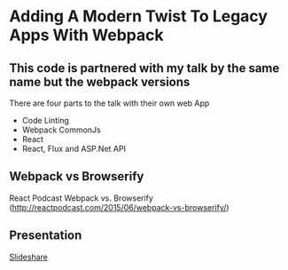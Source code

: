 # Adding A Modern Twist To Legacy Apps With Webpack

## This code is partnered with my talk by the same name but the webpack versions

There are four parts to the talk with their own web App
* Code Linting
* Webpack CommonJs
* React
* React, Flux and ASP.Net API

## Webpack vs Browserify
React Podcast Webpack vs. Browserify (http://reactpodcast.com/2015/06/webpack-vs-browserify/)

## Presentation
[Slideshare](http://www.slideshare.net/JeffDutra/just-in-case-adding-a-modern-twist-to-legacy-web-applications)

